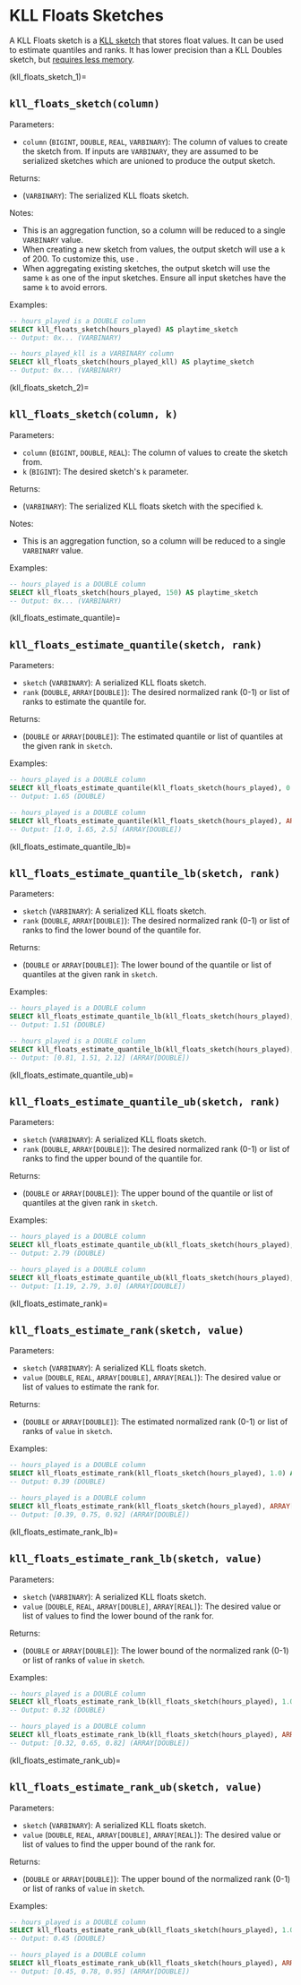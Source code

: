 # KLL Floats Sketches

A KLL Floats sketch is a [KLL sketch](https://datasketches.apache.org/docs/KLL/KLLSketch.html) that stores float values. It can be used to estimate quantiles and ranks. It has lower precision than a KLL Doubles sketch, but [requires less memory](https://datasketches.apache.org/docs/KLL/KLLAccuracyAndSize.html).


(kll_floats_sketch_1)=
## `kll_floats_sketch(column)`

Parameters:
* `column` (`BIGINT`, `DOUBLE`, `REAL`, `VARBINARY`): The column of values to create the sketch from. If inputs are `VARBINARY`, they are assumed to be serialized sketches which
  are unioned to produce the output sketch.

Returns:
* (`VARBINARY`): The serialized KLL floats sketch.

Notes:
* This is an aggregation function, so a column will be reduced to a single `VARBINARY` value.
* When creating a new sketch from values, the output sketch will use a `k` of 200. To customize this, use [](kll_floats_sketch_2).
* When aggregating existing sketches, the output sketch will use the same `k` as one of the input sketches. Ensure all input sketches have the same `k` to avoid errors.

Examples:
```sql
-- hours_played is a DOUBLE column
SELECT kll_floats_sketch(hours_played) AS playtime_sketch
-- Output: 0x... (VARBINARY)
```

```sql
-- hours_played_kll is a VARBINARY column
SELECT kll_floats_sketch(hours_played_kll) AS playtime_sketch
-- Output: 0x... (VARBINARY)
```


(kll_floats_sketch_2)=
## `kll_floats_sketch(column, k)`

Parameters:
* `column` (`BIGINT`, `DOUBLE`, `REAL`): The column of values to create the sketch from.
* `k` (`BIGINT`): The desired sketch's `k` parameter.

Returns:
* (`VARBINARY`): The serialized KLL floats sketch with the specified `k`.

Notes:
* This is an aggregation function, so a column will be reduced to a single `VARBINARY` value.

Examples:
```sql
-- hours_played is a DOUBLE column
SELECT kll_floats_sketch(hours_played, 150) AS playtime_sketch
-- Output: 0x... (VARBINARY)
```


(kll_floats_estimate_quantile)=
## `kll_floats_estimate_quantile(sketch, rank)`

Parameters:
* `sketch` (`VARBINARY`): A serialized KLL floats sketch.
* `rank` (`DOUBLE`, `ARRAY[DOUBLE]`): The desired normalized rank (0-1) or list of ranks to estimate the quantile for.

Returns:
* (`DOUBLE` or `ARRAY[DOUBLE]`): The estimated quantile or list of quantiles at the given rank in `sketch`.

Examples:
```sql
-- hours_played is a DOUBLE column
SELECT kll_floats_estimate_quantile(kll_floats_sketch(hours_played), 0.5) AS median_playtime
-- Output: 1.65 (DOUBLE)
```

```sql
-- hours_played is a DOUBLE column
SELECT kll_floats_estimate_quantile(kll_floats_sketch(hours_played), ARRAY[0.25, 0.5, 0.75]) AS quartiles
-- Output: [1.0, 1.65, 2.5] (ARRAY[DOUBLE])
```


(kll_floats_estimate_quantile_lb)=
## `kll_floats_estimate_quantile_lb(sketch, rank)`

Parameters:
* `sketch` (`VARBINARY`): A serialized KLL floats sketch.
* `rank` (`DOUBLE`, `ARRAY[DOUBLE]`): The desired normalized rank (0-1) or list of ranks to find the lower bound of the quantile for.

Returns:
* (`DOUBLE` or `ARRAY[DOUBLE]`): The lower bound of the quantile or list of quantiles at the given rank in `sketch`.

Examples:
```sql
-- hours_played is a DOUBLE column
SELECT kll_floats_estimate_quantile_lb(kll_floats_sketch(hours_played), 0.5) AS median_playtime_lb
-- Output: 1.51 (DOUBLE)
```

```sql
-- hours_played is a DOUBLE column
SELECT kll_floats_estimate_quantile_lb(kll_floats_sketch(hours_played), ARRAY[0.25, 0.5, 0.75]) AS quartiles_lb
-- Output: [0.81, 1.51, 2.12] (ARRAY[DOUBLE])
```


(kll_floats_estimate_quantile_ub)=
## `kll_floats_estimate_quantile_ub(sketch, rank)`

Parameters:
* `sketch` (`VARBINARY`): A serialized KLL floats sketch.
* `rank` (`DOUBLE`, `ARRAY[DOUBLE]`): The desired normalized rank (0-1) or list of ranks to find the upper bound of the quantile for.

Returns:
* (`DOUBLE` or `ARRAY[DOUBLE]`): The upper bound of the quantile or list of quantiles at the given rank in `sketch`.

Examples:
```sql
-- hours_played is a DOUBLE column
SELECT kll_floats_estimate_quantile_ub(kll_floats_sketch(hours_played), 0.5) AS median_playtime_ub
-- Output: 2.79 (DOUBLE)
```

```sql
-- hours_played is a DOUBLE column
SELECT kll_floats_estimate_quantile_ub(kll_floats_sketch(hours_played), ARRAY[0.25, 0.5, 0.75]) AS quartiles_ub
-- Output: [1.19, 2.79, 3.0] (ARRAY[DOUBLE])
```


(kll_floats_estimate_rank)=
## `kll_floats_estimate_rank(sketch, value)`

Parameters:
* `sketch` (`VARBINARY`): A serialized KLL floats sketch.
* `value` (`DOUBLE`, `REAL`, `ARRAY[DOUBLE]`, `ARRAY[REAL]`): The desired value or list of values to estimate the rank for.

Returns:
* (`DOUBLE` or `ARRAY[DOUBLE]`): The estimated normalized rank (0-1) or list of ranks of `value` in `sketch`.

Examples:
```sql
-- hours_played is a DOUBLE column
SELECT kll_floats_estimate_rank(kll_floats_sketch(hours_played), 1.0) AS rank_one_hr
-- Output: 0.39 (DOUBLE)
```

```sql
-- hours_played is a DOUBLE column
SELECT kll_floats_estimate_rank(kll_floats_sketch(hours_played), ARRAY[1.0, 2.0, 3.0]) AS ranks
-- Output: [0.39, 0.75, 0.92] (ARRAY[DOUBLE])
```


(kll_floats_estimate_rank_lb)=
## `kll_floats_estimate_rank_lb(sketch, value)`

Parameters:
* `sketch` (`VARBINARY`): A serialized KLL floats sketch.
* `value` (`DOUBLE`, `REAL`, `ARRAY[DOUBLE]`, `ARRAY[REAL]`): The desired value or list of values to find the lower bound of the rank for.

Returns:
* (`DOUBLE` or `ARRAY[DOUBLE]`): The lower bound of the normalized rank (0-1) or list of ranks of `value` in `sketch`.

Examples:
```sql
-- hours_played is a DOUBLE column
SELECT kll_floats_estimate_rank_lb(kll_floats_sketch(hours_played), 1.0) AS rank_one_hr_lb
-- Output: 0.32 (DOUBLE)
```

```sql
-- hours_played is a DOUBLE column
SELECT kll_floats_estimate_rank_lb(kll_floats_sketch(hours_played), ARRAY[1.0, 2.0, 3.0]) AS ranks_lb
-- Output: [0.32, 0.65, 0.82] (ARRAY[DOUBLE])
```


(kll_floats_estimate_rank_ub)=
## `kll_floats_estimate_rank_ub(sketch, value)`

Parameters:
* `sketch` (`VARBINARY`): A serialized KLL floats sketch.
* `value` (`DOUBLE`, `REAL`, `ARRAY[DOUBLE]`, `ARRAY[REAL]`): The desired value or list of values to find the upper bound of the rank for.

Returns:
* (`DOUBLE` or `ARRAY[DOUBLE]`): The upper bound of the normalized rank (0-1) or list of ranks of `value` in `sketch`.

Examples:
```sql
-- hours_played is a DOUBLE column
SELECT kll_floats_estimate_rank_ub(kll_floats_sketch(hours_played), 1.0) AS rank_one_hr_ub
-- Output: 0.45 (DOUBLE)
```

```sql
-- hours_played is a DOUBLE column
SELECT kll_floats_estimate_rank_ub(kll_floats_sketch(hours_played), ARRAY[1.0, 2.0, 3.0]) AS ranks_ub
-- Output: [0.45, 0.78, 0.95] (ARRAY[DOUBLE])
```
